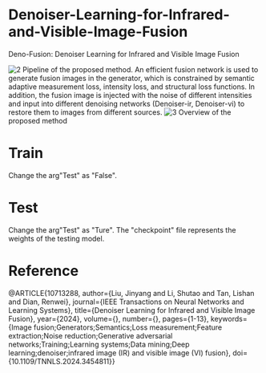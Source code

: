 # Denoiser-Learning-for-Infrared-and-Visible-Image-Fusion
Deno-Fusion: Denoiser Learning for Infrared and Visible Image Fusion

![2](https://github.com/user-attachments/assets/9dbd3c9d-be43-4725-a3b7-004b0bcf51c3)
Pipeline of the proposed method. An efficient fusion network is used to generate fusion images in the generator, which is constrained by semantic adaptive measurement loss, intensity loss, and structural loss functions. In addition, the fusion image is injected with the noise of different intensities and input into different denoising networks (Denoiser-ir, Denoiser-vi) to restore them to images from different sources.
![3](https://github.com/user-attachments/assets/5fda95cc-a6d1-4bb0-a1dc-33d08cd84b58)
Overview of the proposed method

# Train 
Change the arg"Test" as "False". 

# Test
Change the arg"Test" as "Ture". 
The "checkpoint" file represents the weights of the testing model.  

# Reference
@ARTICLE{10713288,
  author={Liu, Jinyang and Li, Shutao and Tan, Lishan and Dian, Renwei},
  journal={IEEE Transactions on Neural Networks and Learning Systems}, 
  title={Denoiser Learning for Infrared and Visible Image Fusion}, 
  year={2024},
  volume={},
  number={},
  pages={1-13},
  keywords={Image fusion;Generators;Semantics;Loss measurement;Feature extraction;Noise reduction;Generative adversarial networks;Training;Learning systems;Data mining;Deep learning;denoiser;infrared image (IR) and visible image (VI) fusion},
  doi={10.1109/TNNLS.2024.3454811}}

